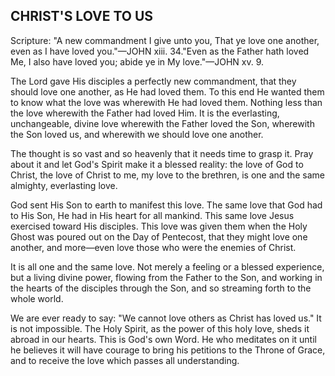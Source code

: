 ## CHRIST'S LOVE TO US ##

Scripture: "A new commandment I give unto you, That ye love one another, even as I have loved you."—JOHN xiii. 34."Even as the Father hath loved Me, I also have loved you; abide ye in My love."—JOHN xv. 9.



The Lord gave His disciples a perfectly new commandment, that they should love one another, as He had loved them. To this end He wanted them to know what the love was wherewith He had loved them. Nothing less than the love wherewith the Father had loved Him. It is the everlasting, unchangeable, divine love wherewith the Father loved the Son, wherewith the Son loved us, and wherewith we should love one another.



The thought is so vast and so heavenly that it needs time to grasp it. Pray about it and let God's Spirit make it a blessed reality: the love of God to Christ, the love of Christ to me, my love to the brethren, is one and the same almighty, everlasting love.



God sent His Son to earth to manifest this love. The same love that God had to His Son, He had in His heart for all mankind. This same love Jesus exercised toward His disciples. This love was given them when the Holy Ghost was poured out on the Day of Pentecost, that they might love one another, and more—even love those who were the enemies of Christ.



It is all one and the same love. Not merely a feeling or a blessed experience, but a living divine power, flowing from the Father to the Son, and working in the hearts of the disciples through the Son, and so streaming forth to the whole world.



We are ever ready to say: "We cannot love others as Christ has loved us." It is not impossible. The Holy Spirit, as the power of this holy love, sheds it abroad in our hearts. This is God's own Word. He who meditates on it until he believes it will have courage to bring his petitions to the Throne of Grace, and to receive the love which passes all understanding.

